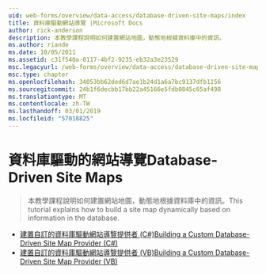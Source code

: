 ```yaml
---
uid: web-forms/overview/data-access/database-driven-site-maps/index
title: 資料庫驅動網站導覽 |Microsoft Docs
author: rick-anderson
description: 本教學課程說明如何建置網站地圖，動態地根據資料庫中的資訊。
ms.author: riande
ms.date: 10/05/2011
ms.assetid: c31f540a-0117-4bf2-9235-eb32a3e23529
msc.legacyurl: /web-forms/overview/data-access/database-driven-site-maps
msc.type: chapter
ms.openlocfilehash: 34053bb62ded6d7ae1b24d1a6a7bc9137dfb1156
ms.sourcegitcommit: 24b1f6decbb17bb22a45166e5fdb0845c65af498
ms.translationtype: MT
ms.contentlocale: zh-TW
ms.lasthandoff: 03/01/2019
ms.locfileid: "57018825"
---
```

<a name="database-driven-site-maps"></a><span data-ttu-id="d0e0c-103">資料庫驅動的網站導覽</span><span class="sxs-lookup"><span data-stu-id="d0e0c-103">Database-Driven Site Maps</span></span>
====================
> <span data-ttu-id="d0e0c-104">本教學課程說明如何建置網站地圖，動態地根據資料庫中的資訊。</span><span class="sxs-lookup"><span data-stu-id="d0e0c-104">This tutorial explains how to build a site map dynamically based on information in the database.</span></span>


- [<span data-ttu-id="d0e0c-105">建置自訂的資料庫驅動網站導覽提供者 (C#)</span><span class="sxs-lookup"><span data-stu-id="d0e0c-105">Building a Custom Database-Driven Site Map Provider (C#)</span></span>](building-a-custom-database-driven-site-map-provider-cs.md)
- [<span data-ttu-id="d0e0c-106">建置自訂的資料庫驅動網站導覽提供者 (VB)</span><span class="sxs-lookup"><span data-stu-id="d0e0c-106">Building a Custom Database-Driven Site Map Provider (VB)</span></span>](building-a-custom-database-driven-site-map-provider-vb.md)
